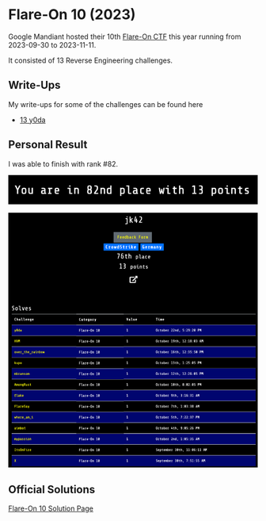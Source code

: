 # Flare-On 10 (2023)

Google Mandiant hosted their 10th [Flare-On CTF](http://flare-on.com) this year running from 2023-09-30 to 2023-11-11.

It consisted of 13 Reverse Engineering challenges.

## Write-Ups

My write-ups for some of the challenges can be found here

- [13 y0da](./13_y0da/)

## Personal Result

I was able to finish with rank #82.

![pic1](pics/scoreboard_rank.png)

![pic2](pics/scoreboard_profile.png)

## Official Solutions

[Flare-On 10 Solution Page](N/A)
